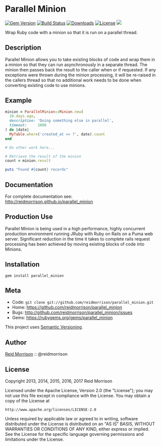 # Parallel Minion
[![Gem Version](https://img.shields.io/gem/v/parallel_minion.svg)](https://rubygems.org/gems/parallel_minion) [![Build Status](https://github.com/reidmorrison/parallel_minion/workflows/build/badge.svg)](https://github.com/reidmorrison/parallel_minion/actions?query=workflow%3Abuild) [![Downloads](https://img.shields.io/gem/dt/parallel_minion.svg)](https://rubygems.org/gems/parallel_minion) [![License](https://img.shields.io/badge/license-Apache%202.0-brightgreen.svg)](http://opensource.org/licenses/Apache-2.0) ![](https://img.shields.io/badge/status-Production%20Ready-blue.svg)

Wrap Ruby code with a minion so that it is run on a parallel thread.

## Description

Parallel Minion allows you to take existing blocks of code and wrap them in a minion
so that they can run asynchronously in a separate thread.
The minion then passes back the result to the caller when or if requested.
If any exceptions were thrown during the minion processing, it will be re-raised
in the callers thread so that no additional work needs to be done when converting
existing code to use minions.

## Example

```ruby
minion = ParallelMinion::Minion.new(
  10.days.ago,
  description: 'Doing something else in parallel',
  timeout:     1000
) do |date|
  MyTable.where('created_at <= ?', date).count
end

# Do other work here...

# Retrieve the result of the minion
count = minion.result

puts "Found #{count} records"
```

## Documentation

For complete documentation see: http://reidmorrison.github.io/parallel_minion

## Production Use

Parallel Minion is being used in a high performance, highly concurrent
production environment running JRuby with Ruby on Rails on a Puma web server.
Significant reduction in the time it takes to complete rails request processing
has been achieved by moving existing blocks of code into Minions.

## Installation

    gem install parallel_minion

## Meta

* Code: `git clone git://github.com/reidmorrison/parallel_minion.git`
* Home: <https://github.com/reidmorrison/parallel_minion>
* Bugs: <http://github.com/reidmorrison/parallel_minion/issues>
* Gems: <https://rubygems.org/gems/parallel_minion>

This project uses [Semantic Versioning](http://semver.org/).

## Author

[Reid Morrison](https://github.com/reidmorrison) :: @reidmorrison

## License

Copyright 2013, 2014, 2015, 2016, 2017 Reid Morrison

Licensed under the Apache License, Version 2.0 (the "License");
you may not use this file except in compliance with the License.
You may obtain a copy of the License at

    http://www.apache.org/licenses/LICENSE-2.0

Unless required by applicable law or agreed to in writing, software
distributed under the License is distributed on an "AS IS" BASIS,
WITHOUT WARRANTIES OR CONDITIONS OF ANY KIND, either express or implied.
See the License for the specific language governing permissions and
limitations under the License.

